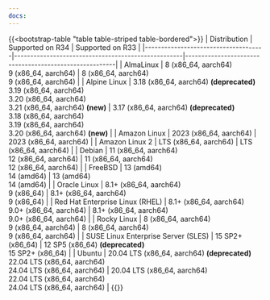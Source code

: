 ```yaml
---
docs:
---
```


{{<bootstrap-table "table table-striped table-bordered">}}
| Distribution                        | Supported on R34                                   | Supported on R33                                       |
|-------------------------------------|----------------------------------------------------|--------------------------------------------------------|
| AlmaLinux                           | 8 (x86_64, aarch64) <br> 9 (x86_64, aarch64)       | 8 (x86_64, aarch64) <br> 9 (x86_64, aarch64)           |
| Alpine Linux                        | 3.18 (x86_64, aarch64) **(deprecated)** <br> 3.19 (x86_64, aarch64) <br> 3.20 (x86_64, aarch64) <br> 3.21 (x86_64, aarch64) **(new)** | 3.17 (x86_64, aarch64) **(deprecated)** <br> 3.18 (x86_64, aarch64) <br> 3.19 (x86_64, aarch64) <br> 3.20 (x86_64, aarch64) **(new)** |
| Amazon Linux                        | 2023 (x86_64, aarch64)                             | 2023 (x86_64, aarch64)                                 |
| Amazon Linux 2                      | LTS (x86_64, aarch64)                              | LTS (x86_64, aarch64)                                  |
| Debian                              | 11 (x86_64, aarch64) <br> 12 (x86_64, aarch64)     | 11 (x86_64, aarch64) <br> 12 (x86_64, aarch64)         |
| FreeBSD                             | 13 (amd64) <br> 14 (amd64)                         | 13 (amd64) <br> 14 (amd64)                             |
| Oracle Linux                        | 8.1+ (x86_64, aarch64) <br> 9 (x86_64)             | 8.1+ (x86_64, aarch64) <br> 9 (x86_64)                 |
| Red Hat Enterprise Linux (RHEL)     | 8.1+ (x86_64, aarch64) <br> 9.0+ (x86_64, aarch64) | 8.1+ (x86_64, aarch64) <br> 9.0+ (x86_64, aarch64)     |
| Rocky Linux                         | 8 (x86_64, aarch64) <br> 9 (x86_64, aarch64)       | 8 (x86_64, aarch64) <br> 9 (x86_64, aarch64)           |
| SUSE Linux Enterprise Server (SLES) | 15 SP2+ (x86_64)                                   | 12 SP5 (x86_64) **(deprecated)** <br> 15 SP2+ (x86_64) |
| Ubuntu                              | 20.04 LTS (x86_64, aarch64) **(deprecated)** <br> 22.04 LTS (x86_64, aarch64) <br> 24.04 LTS (x86_64, aarch64) | 20.04 LTS (x86_64, aarch64) <br> 22.04 LTS (x86_64, aarch64) <br> 24.04 LTS (x86_64, aarch64) |
{{</bootstrap-table>}}

